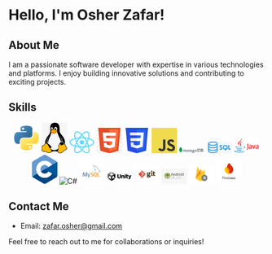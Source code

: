 # Hello, I'm Osher Zafar!

## About Me
I am a passionate software developer with expertise in various technologies and platforms. I enjoy building innovative solutions and contributing to exciting projects. 

## Skills
<p align="center">
  <img src="./logos/python.png" alt="Python" width="50"/>
  <img src="./logos/linux.png" alt="Linux" width="50"/>
  <img src="./logos/react.png" alt="React" width="50"/>
  <img src="./logos/html.jpg" alt="HTML" width="50"/>
  <img src="./logos/css.png" alt="CSS" width="50"/>
  <img src="./logos/javascript.png" alt="JavaScript" width="50"/>
  <img src="./logos/mongodb.png" alt="MongoDB" width="50"/>
  <img src="./logos/sql.png" alt="SQL" width="50"/>
  <img src="./logos/java.png" alt="Java" width="50"/>
  <img src="./logos/c.png" alt="C" width="50"/>
  <img src="./logos/c#.png" alt="C#" width="50"/>
  <img src="./logos/mysql.svg" alt="MySQL" width="50"/>
  <img src="./logos/unity.png" alt="Unity" width="50"/>
  <img src="./logos/git.jpg" alt="Git" width="50"/>
  <img src="./logos/androidstudio.png" alt="Android Studio" width="50"/>
  <img src="./logos/firestore.jpg" alt="Firestore" width="50"/>
  <img src="./logos/firebase.png" alt="Firebase" width="50"/>
</p>

## Contact Me
- Email: [zafar.osher@gmail.com](mailto:zafar.osher@gmail.com)

Feel free to reach out to me for collaborations or inquiries!

